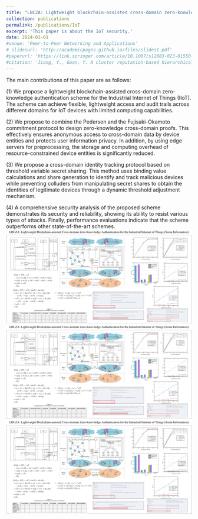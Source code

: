 ```yaml
---
title: "LBCZA: Lightweight blockchain-assisted cross-domain zero-knowledge authentication for the Industrial Internet of Things"
collection: publications
permalink: /publications/IoT
excerpt: 'This paper is about the IoT security.'
date: 2024-01-01
#venue: 'Peer-to-Peer Networking and Applications'
# slidesurl: 'http://academicpages.github.io/files/slides1.pdf'
#paperurl: 'https://link.springer.com/article/10.1007/s12083-023-01550-5'
#citation: 'Jiang, Y., Guan, Y. A cluster reputation-based hierarchical consensus model in blockchain. Peer-to-Peer Netw. Appl. 16, 2591–2606 (2023). https://doi.org/10.1007/s12083-023-01550-5'
---
```


The main contributions of this paper are as follows:

(1)	We propose a lightweight blockchain-assisted cross-domain zero-knowledge authentication scheme for the Industrial Internet of Things (IIoT). The scheme can achieve flexible, lightweight access and audit trails across different domains for IoT devices with limited computing capabilities.

(2)	We propose to combine the Pedersen and the Fujisaki-Okamoto commitment protocol to design zero-knowledge cross-domain proofs. This effectively ensures anonymous access to cross-domain data by device entities and protects user information privacy. In addition, by using edge servers for preprocessing, the storage and computing overhead of resource-constrained device entities is significantly reduced.

(3)	We propose a cross-domain identity tracking protocol based on threshold variable secret sharing. This method uses binding value calculations and share generation to identify and track malicious devices while preventing colluders from manipulating secret shares to obtain the identities of legitimate devices through a dynamic threshold adjustment mechanism.

(4)	A comprehensive security analysis of the proposed scheme demonstrates its security and reliability, showing its ability to resist various types of attacks. Finally, performance evaluations indicate that the scheme outperforms other state-of-the-art schemes.
![IoT Security Diagram](../images/abstract.jpg)
![IoT Security Diagram1](https://github.com/techyangj/techyangj.github.io/blob/master/images/abstract.jpg)
![IoT Security Diagram2](abstract.jpg)